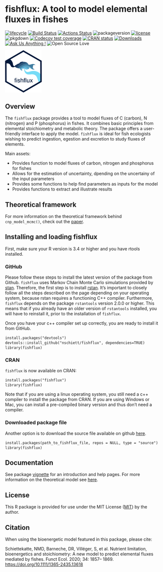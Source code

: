 <!-- README.md is generated from README.Rmd. Please edit that file -->

fishflux: A tool to model elemental fluxes in fishes
====================================================

[![lifecycle](https://img.shields.io/badge/lifecycle-stable-green.svg)](https://www.tidyverse.org/lifecycle/#stable)
[![Build
Status](http://badges.herokuapp.com/travis/nschiett/fishflux?branch=master&label=build&style=plastic&logo=travisci)](https://travis-ci.org/nschiett/fishflux)
[![Actions
Status](https://github.com/nschiett/fishflux/workflows/R-CMD-check/badge.svg)](https://github.com/nschiett/fishflux/actions)
![packageversion](https://img.shields.io/badge/Package%20version-0.0.1.4-blue.svg)
[![license](https://img.shields.io/badge/license-MIT%20+%20file%20LICENSE-lightgrey.svg)](https://choosealicense.com/)
![pkgdown](https://github.com/nschiett/fishflux/workflows/pkgdown/badge.svg)
[![Codecov test
coverage](https://codecov.io/gh/nschiett/fishflux/branch/master/graph/badge.svg)](https://codecov.io/gh/nschiett/fishflux?branch=maste)
[![CRAN
status](https://www.r-pkg.org/badges/version/fishflux)](https://CRAN.R-project.org/package=fishflux)
[![Downloads](http://cranlogs.r-pkg.org/badges/grand-total/fishflux?color=brightgreen)](https://CRAN.R-project.org/package=fishflux)
[![Ask Us Anything
!](https://img.shields.io/badge/Ask%20us-anything-1abc9c.svg)](https://github.com/nschiett/fishflux/issues/new)
![Open Source
Love](https://badges.frapsoft.com/os/v2/open-source.svg?v=103)

<img src="man/figures/fishflux.png" width = 120 alt="fishflux logo"/>

Overview
--------

The `fishflux` package provides a tool to model fluxes of C (carbon), N
(nitrogen) and P (phosphorus) in fishes. It combines basic principles
from elemental stoichiometry and metabolic theory. The package offers a
user-friendly interface to apply the model. `fishflux` is ideal for fish
ecologists wishing to predict ingestion, egestion and excretion to study
fluxes of elements.

Main assets:

-   Provides function to model fluxes of carbon, nitrogen and phosphorus
    for fishes
-   Allows for the estimation of uncertainty, dpending on the uncertainy
    of the input parameters
-   Provides some functions to help find parameters as inputs for the
    model
-   Provides functions to extract and illustrate results

Theoretical framework
---------------------

For more information on the theoretical framework behind
`cnp_model_mcmc()`, check out the
[paper](https://doi.org/10.1111/1365-2435.13618).

Installing and loading fishflux
-------------------------------

First, make sure your R version is 3.4 or higher and you have rtools
installed.

### GitHub

Please follow these steps to install the latest version of the package
from Github. `fishflux` uses Markov Chain Monte Carlo simulations
provided by
[stan](https://github.com/stan-dev/rstan/wiki/RStan-Getting-Started).
Therefore, the first step is to install
[rstan](https://github.com/stan-dev/rstan/wiki/RStan-Getting-Started).
It’s important to closely follow all the steps described on the page
depending on your operating system, because rstan requires a functioning
C++ compiler. Furthermore, `fishflux` depends on the package
`rstantools` version 2.0.0 or higher. This means that if you already
have an older version of `rstantools` installed, you will have to
reinstall it, prior to the installation of `fishflux`.

Once you have your c++ compiler set up correctly, you are ready to
install it from GitHub.

    install.packages("devtools")
    devtools::install_github("nschiett/fishflux", dependencies=TRUE)
    library(fishflux)

### CRAN

`fishflux` is now available on CRAN:

    install.packages("fishflux")
    library(fishflux)

Note that if you are using a linux operating system, you still need a
c++ compiler to install the package from CRAN. If you are using Windows
or Mac, you can install a pre-compiled binary version and thus don’t
need a compiler.

### Downloaded package file

Another option is to download the source file available on github
[here](https://github.com/nschiett/fishflux).

    install.packages(path_to_fishflux_file, repos = NULL, type = "source")
    library(fishflux)

Documentation
-------------

See package
[vignette](https://nschiett.github.io/fishflux/articles/intro_to_fishflux.html)
for an introduction and help pages. For more information on the
theoretical model see [here](https://doi.org/10.1111/1365-2435.13618).

License
-------

This R package is provided for use under the MIT License
([MIT](https://opensource.org/licenses/MIT)) by the author.

Citation
--------

When using the bioenergetic model featured in this package, please cite:

Schiettekatte, NMD, Barneche, DR, Villéger, S, et al. Nutrient
limitation, bioenergetics and stoichiometry: A new model to predict
elemental fluxes mediated by fishes. Funct Ecol. 2020; 34: 1857– 1869.
<a href="https://doi.org/10.1111/1365-2435.13618" class="uri">https://doi.org/10.1111/1365-2435.13618</a>
